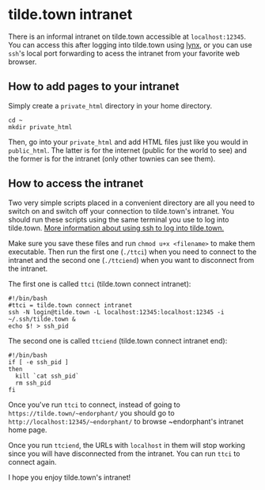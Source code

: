 # tilde.town intranet

There is an informal intranet on tilde.town accessible at 
`localhost:12345`. You can access this after logging into tilde.town 
using [lynx](https://linux.die.net/man/1/lynx), or you can use `ssh`'s 
local port forwarding to acess the intranet from your favorite web 
browser.

## How to add pages to your intranet

Simply create a `private_html` directory in your home directory.

```
cd ~
mkdir private_html
```

Then, go into your `private_html` and add HTML files just like you would 
in `public_html`. The latter is for the internet (public for the world 
to see) and the former is for the intranet (only other townies can see 
them).

## How to access the intranet

Two very simple scripts placed in a convenient directory are all you 
need to switch on and switch off your connection to tilde.town's 
intranet. You should run these scripts using the same terminal you use 
to log into tilde.town. [More information about using ssh to log into 
tilde.town.](https://tilde.town/wiki/ssh.html)

Make sure you save these files and run `chmod u+x <filename>` to make 
them executable. Then run the first one (`./ttci`) when you need 
to connect to the intranet and the second one (`./ttciend`) when you 
want to disconnect from the intranet.

The first one is called `ttci` (tilde.town connect intranet):

```
#!/bin/bash
#ttci = tilde.town connect intranet
ssh -N login@tilde.town -L localhost:12345:localhost:12345 -i 
~/.ssh/tilde.town &
echo $! > ssh_pid
```

The second one is called `ttciend` (tilde.town connect intranet end):

```
#!/bin/bash
if [ -e ssh_pid ] 
then
  kill `cat ssh_pid`
  rm ssh_pid
fi
```

Once you've run `ttci` to connect, instead of going to 
`https://tilde.town/~endorphant/` you should go to 
`http://localhost:12345/~endorphant/` to browse ~endorphant's 
intranet home page.

Once you run `ttciend`, the URLs with `localhost` in 
them will stop working since you will have disconnected from the 
intranet. You can run `ttci` to connect again.

I hope you enjoy tilde.town's intranet!
